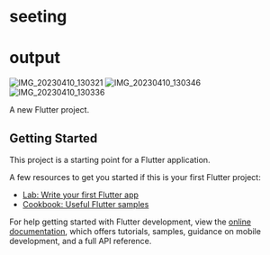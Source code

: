 # seeting
# output
![IMG_20230410_130321](https://user-images.githubusercontent.com/104633827/230907979-fcc3d720-bf03-4514-aa60-dd1f77849a22.jpg)
![IMG_20230410_130346](https://user-images.githubusercontent.com/104633827/230907996-b605aee1-2dd5-48d4-b65d-97b92fea8516.jpg)
![IMG_20230410_130336](https://user-images.githubusercontent.com/104633827/230908019-532560e9-187a-48ea-a405-8adadf0fb9c1.jpg)



A new Flutter project.

## Getting Started

This project is a starting point for a Flutter application.

A few resources to get you started if this is your first Flutter project:

- [Lab: Write your first Flutter app](https://docs.flutter.dev/get-started/codelab)
- [Cookbook: Useful Flutter samples](https://docs.flutter.dev/cookbook)

For help getting started with Flutter development, view the
[online documentation](https://docs.flutter.dev/), which offers tutorials,
samples, guidance on mobile development, and a full API reference.
